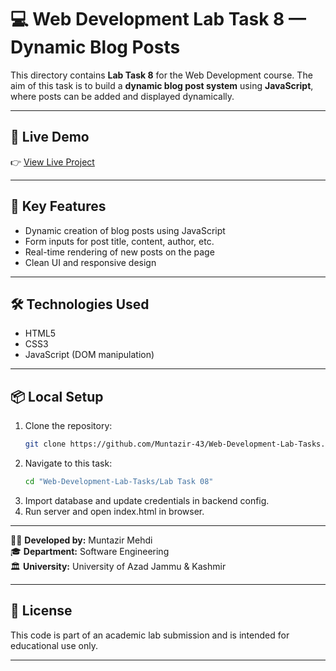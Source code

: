 # 💻 Web Development Lab Task 8 — Dynamic Blog Posts

This directory contains **Lab Task 8** for the Web Development course. The aim of this task is to build a **dynamic blog post system** using **JavaScript**, where posts can be added and displayed dynamically.

---

## 🔗 Live Demo

👉 [View Live Project](https://muntazir-43.github.io/Web-Development-Lab-Tasks/Lab%20Task%2008/index.html)

---

## 🎯 Key Features

- Dynamic creation of blog posts using JavaScript  
- Form inputs for post title, content, author, etc.  
- Real-time rendering of new posts on the page  
- Clean UI and responsive design  

---

## 🛠 Technologies Used

- HTML5  
- CSS3  
- JavaScript (DOM manipulation)  

---

## 📦 Local Setup

1. Clone the repository:
   ```bash
   git clone https://github.com/Muntazir-43/Web-Development-Lab-Tasks.git
   ```
2. Navigate to this task:
   ```bash
   cd "Web-Development-Lab-Tasks/Lab Task 08"
   ```
3. Import database and update credentials in backend config.
4. Run server and open index.html in browser.

---
   
🧑‍💻 **Developed by:** Muntazir Mehdi  
🎓 **Department:** Software Engineering  
🏛️ **University:** University of Azad Jammu & Kashmir

---

## 📃 License

This code is part of an academic lab submission and is intended for educational use only. 

---

